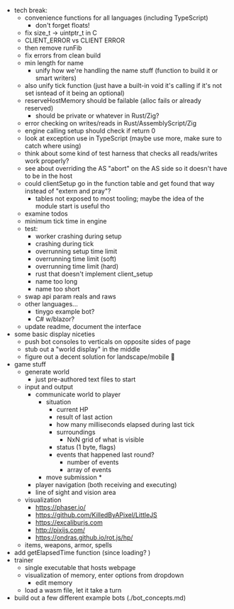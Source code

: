 * tech break: 
  * convenience functions for all languages (including TypeScript)
    * don't forget floats!
  * fix size_t -> uintptr_t in C
  * CLIENT_ERROR vs CLIENT ERROR
  * then remove runFib
  * fix errors from clean build
  * min length for name
    * unify how we're handling the name stuff (function to build it or smart writers)
  * also unify tick function (just have a built-in void it's calling if it's not set isntead of it being an optional)
  * reserveHostMemory should be failable (alloc fails or already reserved)
    * should be private or whatever in Rust/Zig? 
  * error checking on writes/reads in Rust/AssemblyScript/Zig
  * engine calling setup should check if return 0
  * look at exception use in TypeScript (maybe use more, make sure to catch where using)
  * think about some kind of test harness that checks all reads/writes work properly? 
  * see about overriding the AS "abort" on the AS side so it doesn't have to be in the host
  * could clientSetup go in the function table and get found that way instead of "extern and pray"? 
    * tables not exposed to most tooling; maybe the idea of the module start is useful tho
  * examine todos
  * minimum tick time in engine
  * test:
    * worker crashing during setup
    * crashing during tick
    * overrunning setup time limit
    * overrunning time limit (soft)
    * overrunning time limit (hard)
    * rust that doesn't implement client_setup
    * name too long
    * name too short
  * swap api param reals and raws
  * other languages...
    * tinygo example bot?
    * C# w/blazor?
  * update readme, document the interface
* some basic display niceties
  * push bot consoles to verticals on opposite sides of page
  * stub out a "world display" in the middle
  * figure out a decent solution for landscape/mobile 😬
* game stuff
  * generate world
    * just pre-authored text files to start
  * input and output
    * communicate world to player
      * situation
        * current HP
        * result of last action
        * how many milliseconds elapsed during last tick
        * surroundings
          * NxN grid of what is visible
        * status (1 byte, flags)
        * events that happened last round?
          * number of events
          * array of events
      * move submission
        * 
    * player navigation (both receiving and executing)
    * line of sight and vision area
  * visualization
    - https://phaser.io/
    - https://github.com/KilledByAPixel/LittleJS
    - https://excaliburjs.com
    - http://pixijs.com/
    - https://ondras.github.io/rot.js/hp/
  * items, weapons, armor, spells
* add getElapsedTime function (since loading? )
* trainer
  * single executable that hosts webpage
  * visualization of memory, enter options from dropdown
    * edit memory
  * load a wasm file, let it take a turn
* build out a few different example bots (./bot_concepts.md)
